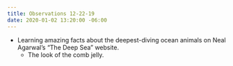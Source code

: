 ```yaml
---
title: Observations 12-22-19
date: 2020-01-02 13:20:00 -06:00
---
```


- Learning amazing facts about the deepest-diving ocean animals on Neal Agarwal’s “The Deep Sea” website.
	- The look of the comb jelly.
